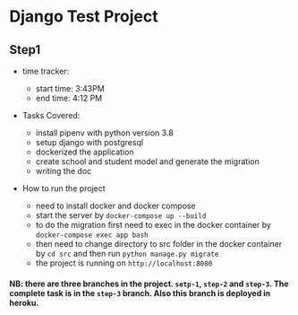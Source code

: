 # Django Test Project

## Step1

- time tracker:
    
    - start time: 3:43PM
    - end time: 4:12 PM

- Tasks Covered:

    - install pipenv with python version 3.8
    - setup django with postgresql
    - dockerized the application
    - create school and student model and generate the migration
    - writing the doc
    
- How to run the project
    
    - need to install docker and docker compose
    - start the server by `docker-compose up --build`
    - to do the migration first need to exec in the docker container by `docker-compose exec app bash`
    - then need to change directory to src folder in the docker container by `cd src` and then run `python manage.py migrate`
    - the project is running on `http://localhost:8080`

#### NB: there are three branches in the project. `setp-1`, `step-2` and `step-3`. The complete task is in the `step-3` branch. Also this branch is deployed in heroku.

